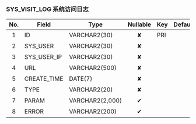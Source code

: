 ### SYS_VISIT_LOG   系统访问日志 
| No.  | Field  | Type  | Nullable  | Key | Default | Remarks |
| :------------: | ------------ | ------------ | :------------: | ------------ | ------------ | ------------ |
| 1 | ID |  VARCHAR2(30) | ✘  | PRI  |   | 主键id  |
| 2 | SYS_USER |  VARCHAR2(30) | ✘  |   |   | 操作人  |
| 3 | SYS_USER_IP |  VARCHAR2(30) | ✘  |   |   | 操作人ip  |
| 4 | URL |  VARCHAR2(500) | ✘  |   |   | 访问地址  |
| 5 | CREATE_TIME |  DATE(7) | ✘  |   |   | 创建时间  |
| 6 | TYPE |  VARCHAR2(20) | ✘  |   |   | 访问类型  |
| 7 | PARAM |  VARCHAR2(2,000) | ✔  |   |   | 参数  |
| 8 | ERROR |  VARCHAR2(200) | ✔  |   |   | 异常  |


